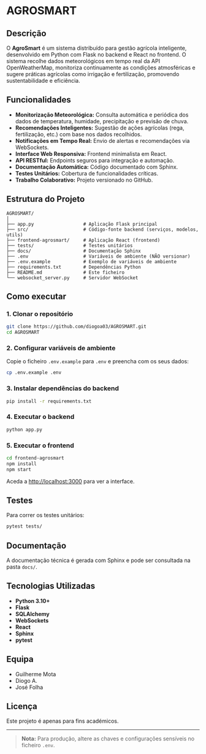 # AGROSMART

## Descrição

O **AgroSmart** é um sistema distribuído para gestão agrícola inteligente, desenvolvido em Python com Flask no backend e React no frontend. O sistema recolhe dados meteorológicos em tempo real da API OpenWeatherMap, monitoriza continuamente as condições atmosféricas e sugere práticas agrícolas como irrigação e fertilização, promovendo sustentabilidade e eficiência.

## Funcionalidades

- **Monitorização Meteorológica:** Consulta automática e periódica dos dados de temperatura, humidade, precipitação e previsão de chuva.
- **Recomendações Inteligentes:** Sugestão de ações agrícolas (rega, fertilização, etc.) com base nos dados recolhidos.
- **Notificações em Tempo Real:** Envio de alertas e recomendações via WebSockets.
- **Interface Web Responsiva:** Frontend minimalista em React.
- **API RESTful:** Endpoints seguros para integração e automação.
- **Documentação Automática:** Código documentado com Sphinx.
- **Testes Unitários:** Cobertura de funcionalidades críticas.
- **Trabalho Colaborativo:** Projeto versionado no GitHub.

## Estrutura do Projeto

```
AGROSMART/
│
├── app.py                  # Aplicação Flask principal
├── src/                    # Código-fonte backend (serviços, modelos, utils)
├── frontend-agrosmart/     # Aplicação React (frontend)
├── tests/                  # Testes unitários
├── docs/                   # Documentação Sphinx
├── .env                    # Variáveis de ambiente (NÃO versionar)
├── .env.example            # Exemplo de variáveis de ambiente
├── requirements.txt        # Dependências Python
├── README.md               # Este ficheiro
└── websocket_server.py     # Servidor WebSocket
```

## Como executar

### 1. Clonar o repositório

```sh
git clone https://github.com/diogoa03/AGROSMART.git
cd AGROSMART
```

### 2. Configurar variáveis de ambiente

Copie o ficheiro `.env.example` para `.env` e preencha com os seus dados:

```sh
cp .env.example .env
```

### 3. Instalar dependências do backend

```sh
pip install -r requirements.txt
```

### 4. Executar o backend

```sh
python app.py
```

### 5. Executar o frontend

```sh
cd frontend-agrosmart
npm install
npm start
```

Aceda a [http://localhost:3000](http://localhost:3000) para ver a interface.

## Testes

Para correr os testes unitários:

```sh
pytest tests/
```

## Documentação

A documentação técnica é gerada com Sphinx e pode ser consultada na pasta `docs/`.

## Tecnologias Utilizadas

- **Python 3.10+**
- **Flask**
- **SQLAlchemy**
- **WebSockets**
- **React**
- **Sphinx**
- **pytest**

## Equipa

- Guilherme Mota
- Diogo A.
- José Folha

## Licença

Este projeto é apenas para fins académicos.

---

> **Nota:** Para produção, altere as chaves e configurações sensíveis no ficheiro `.env`.